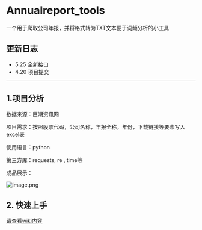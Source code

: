 # Annualreport_tools
一个用于爬取公司年报，并将格式转为TXT文本便于词频分析的小工具

## 更新日志
- 5.25 全新接口
- 4.20 项目提交

---

## 1.项目分析

 数据来源：巨潮资讯网

 项目需求：按照股票代码，公司名称，年报全称，年份，下载链接等要素写入excel表

 使用语言：python

 第三方库：requests, re , time等

成品展示： 

![image.png](https://cdn.nlark.com/yuque/0/2023/png/22569186/1684739594091-379cdf84-28f5-4998-835f-7c9555fddac7.png#averageHue=%23a8c1db&clientId=uc29edf23-5138-4&from=paste&height=687&id=ua755022a&originHeight=1374&originWidth=2560&originalType=binary&ratio=2&rotation=0&showTitle=false&size=944474&status=done&style=none&taskId=ucc34614d-4b0d-48dc-a316-949d41f13b8&title=&width=1280)


## 2. 快速上手

[请查看wiki内容](https://github.com/legeling/Annualreport_tools/wiki/%E4%BB%A3%E7%A0%81%E6%9B%B4%E6%96%B0%E6%8F%90%E9%86%92%EF%BC%81%EF%BC%81)

